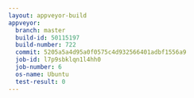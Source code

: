 ```yaml
---
layout: appveyor-build
appveyor:
  branch: master
  build-id: 50115197
  build-number: 722
  commit: 5205a5a4d95a0f0575c4d932566401adbf1556a9
  job-id: l7p9sbklqn1l4hh0
  job-number: 6
  os-name: Ubuntu
  test-result: 0
---
```


